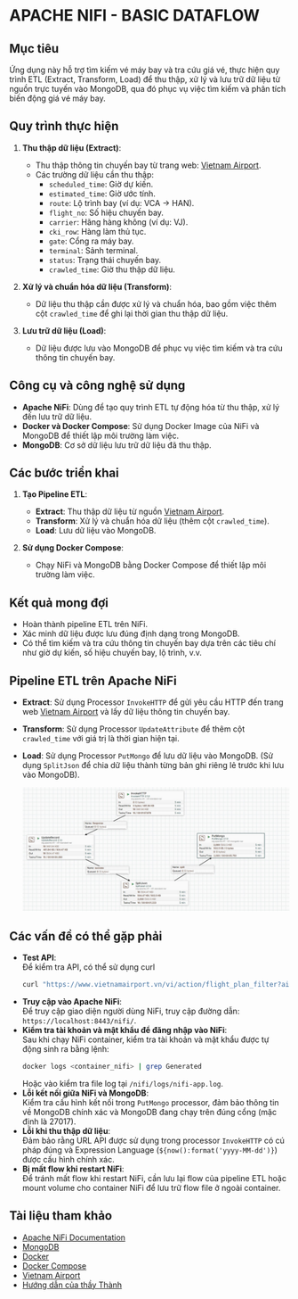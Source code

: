 # APACHE NIFI - BASIC DATAFLOW

## Mục tiêu
Ứng dụng này hỗ trợ tìm kiếm vé máy bay và tra cứu giá vé, thực hiện quy trình ETL (Extract, Transform, Load) để thu thập, xử lý và lưu trữ dữ liệu từ nguồn trực tuyến vào MongoDB, qua đó phục vụ việc tìm kiếm và phân tích biến động giá vé máy bay.

## Quy trình thực hiện

1. **Thu thập dữ liệu (Extract)**:
    - Thu thập thông tin chuyến bay từ trang web: [Vietnam Airport](https://www.vietnamairport.vn/thong-tin-lich-bay).
    - Các trường dữ liệu cần thu thập:
      - `scheduled_time`: Giờ dự kiến.
      - `estimated_time`: Giờ ước tính.
      - `route`: Lộ trình bay (ví dụ: VCA → HAN).
      - `flight_no`: Số hiệu chuyến bay.
      - `carrier`: Hãng hàng không (ví dụ: VJ).
      - `cki_row`: Hàng làm thủ tục.
      - `gate`: Cổng ra máy bay.
      - `terminal`: Sảnh terminal.
      - `status`: Trạng thái chuyến bay.
      - `crawled_time`: Giờ thu thập dữ liệu.

2. **Xử lý và chuẩn hóa dữ liệu (Transform)**:
    - Dữ liệu thu thập cần được xử lý và chuẩn hóa, bao gồm việc thêm cột `crawled_time` để ghi lại thời gian thu thập dữ liệu.

3. **Lưu trữ dữ liệu (Load)**:
    - Dữ liệu được lưu vào MongoDB để phục vụ việc tìm kiếm và tra cứu thông tin chuyến bay.

## Công cụ và công nghệ sử dụng
- **Apache NiFi**: Dùng để tạo quy trình ETL tự động hóa từ thu thập, xử lý đến lưu trữ dữ liệu.
- **Docker và Docker Compose**: Sử dụng Docker Image của NiFi và MongoDB để thiết lập môi trường làm việc.
- **MongoDB**: Cơ sở dữ liệu lưu trữ dữ liệu đã thu thập.

## Các bước triển khai

1. **Tạo Pipeline ETL**:
    - **Extract**: Thu thập dữ liệu từ nguồn [Vietnam Airport](https://www.vietnamairport.vn/thong-tin-lich-bay).
    - **Transform**: Xử lý và chuẩn hóa dữ liệu (thêm cột `crawled_time`).
    - **Load**: Lưu dữ liệu vào MongoDB.

2. **Sử dụng Docker Compose**:
    - Chạy NiFi và MongoDB bằng Docker Compose để thiết lập môi trường làm việc.

## Kết quả mong đợi
- Hoàn thành pipeline ETL trên NiFi.
- Xác minh dữ liệu được lưu đúng định dạng trong MongoDB.
- Có thể tìm kiếm và tra cứu thông tin chuyến bay dựa trên các tiêu chí như giờ dự kiến, số hiệu chuyến bay, lộ trình, v.v.

## Pipeline ETL trên Apache NiFi
- **Extract**: Sử dụng Processor `InvokeHTTP` để gửi yêu cầu HTTP đến trang web [Vietnam Airport](https://www.vietnamairport.vn/thong-tin-lich-bay) và lấy dữ liệu thông tin chuyến bay.
- **Transform**: Sử dụng Processor `UpdateAttribute` để thêm cột `crawled_time` với giá trị là thời gian hiện tại.
- **Load**: Sử dụng Processor `PutMongo` để lưu dữ liệu vào MongoDB. (Sử dụng `SplitJson` để chia dữ liệu thành từng bản ghi riêng lẻ trước khi lưu vào MongoDB).

    [![Pipeline ETL](images/pipeline.jpg)](images/pipeline.jpg)

## Các vấn đề có thể gặp phải
- **Test API**:  
  Để kiểm tra API, có thể sử dụng curl 
    ```bash
    curl "https://www.vietnamairport.vn/vi/action/flight_plan_filter?airport=&flight_date=2025-01-14&flight_no=&to_airport=&carrier=&status="
    ```
- **Truy cập vào Apache NiFi**:  
  Để truy cập giao diện người dùng NiFi, truy cập đường dẫn: `https://localhost:8443/nifi/`.
- **Kiểm tra tài khoản và mật khẩu để đăng nhập vào NiFi**:  
  Sau khi chạy NiFi container, kiểm tra tài khoản và mật khẩu được tự động sinh ra bằng lệnh:
  ```bash
  docker logs <container_nifi> | grep Generated
  ```
  Hoặc vào kiểm tra file log tại `/nifi/logs/nifi-app.log`.
- **Lỗi kết nối giữa NiFi và MongoDB**:  
  Kiểm tra cấu hình kết nối trong `PutMongo` processor, đảm bảo thông tin về MongoDB chính xác và MongoDB đang chạy trên đúng cổng (mặc định là 27017).
- **Lỗi khi thu thập dữ liệu**:  
  Đảm bảo rằng URL API được sử dụng trong processor `InvokeHTTP` có cú pháp đúng và Expression Language (`${now():format('yyyy-MM-dd')}`) được cấu hình chính xác.
- **Bị mất flow khi restart NiFi**:  
  Để tránh mất flow khi restart NiFi, cần lưu lại flow của pipeline ETL hoặc mount volume cho container NiFi để lưu trữ flow file ở ngoài container.

## Tài liệu tham khảo
- [Apache NiFi Documentation](https://nifi.apache.org/nifi-docs)
- [MongoDB](https://www.mongodb.com/)
- [Docker](https://www.docker.com/)
- [Docker Compose](https://docs.docker.com/compose/)
- [Vietnam Airport](https://www.vietnamairport.vn/thong-tin-lich-bay)
- [Hướng dẫn của thầy Thành](lab1-apache-nifi.pdf)

